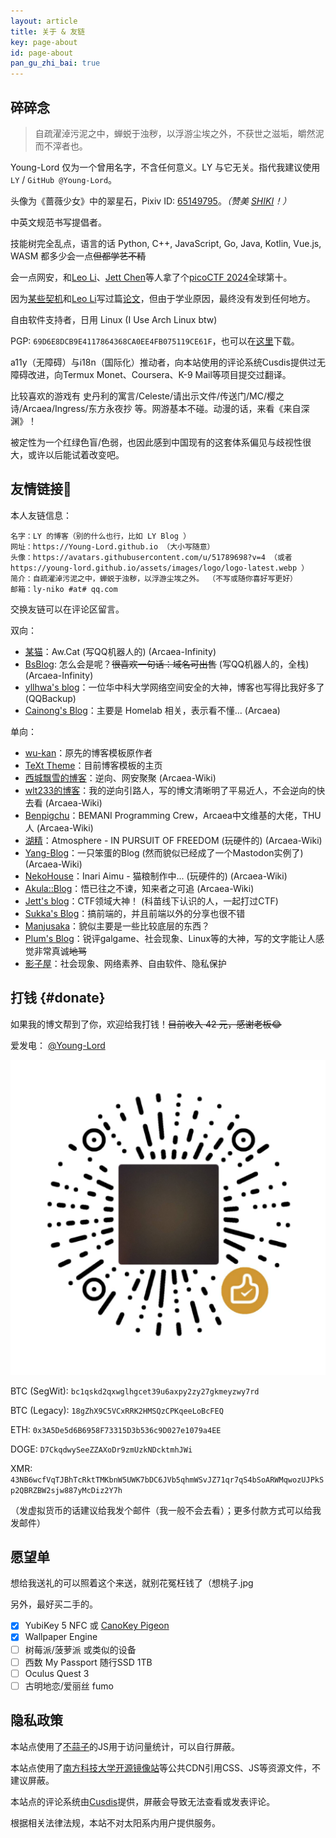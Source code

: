 ```yaml
---
layout: article
title: 关于 & 友链
key: page-about
id: page-about
pan_gu_zhi_bai: true
---
```


## 碎碎念

> 自疏濯淖污泥之中，蝉蜕于浊秽，以浮游尘埃之外，不获世之滋垢，皭然泥而不滓者也。

Young-Lord 仅为一个曾用名字，不含任何意义。LY 与它无关。指代我建议使用 `LY` / `GitHub @Young-Lord`。

头像为《蔷薇少女》中的翠星石，Pixiv ID: [65149795](https://www.pixiv.net/artworks/65149795)。*（赞美 [SHIKI](https://www.bilibili.com/video/BV1Bh411Y7gX)！）*

中英文规范书写提倡者。

技能树完全乱点，语言的话 Python, C++, JavaScript, Go, Java, Kotlin, Vue.js, WASM 都多少会一点<del>但都学艺不精</del>

会一点网安，和[Leo Li](https://github.com/66Leo66)、[Jett Chen](https://github.com/JettChenT)等人拿了个[picoCTF 2024](https://play.picoctf.org/events/73)全球第十。

因为[某些契机](https://young-lord.github.io/posts/axis-2023)和[Leo Li](https://github.com/66Leo66)写过篇[论文](https://github.com/kxmz-1/Chactivity-public)，但由于学业原因，最终没有发到任何地方。

自由软件支持者，日用 Linux (I Use Arch Linux btw)

PGP: `69D6E8DCB9E4117864368CA0EE4FB075119CE61F`，也可以在[这里](/pgp.asc)下载。

a11y（无障碍）与i18n（国际化）推动者，向本站使用的评论系统Cusdis提供过无障碍改进，向Termux Monet、Coursera、K-9 Mail等项目提交过翻译。

比较喜欢的游戏有 史丹利的寓言/Celeste/请出示文件/传送门/MC/樱之诗/Arcaea/Ingress/东方永夜抄 等。网游基本不碰。动漫的话，来看《来自深渊》！

被定性为一个红绿色盲/色弱，也因此感到中国现有的这套体系偏见与歧视性很大，或许以后能试着改变吧。

## 友情链接🔗

本人友链信息：

```plain
名字：LY 的博客（别的什么也行，比如 LY Blog ）
网址：https://Young-Lord.github.io （大小写随意）
头像：https://avatars.githubusercontent.com/u/51789698?v=4 （或者 https://young-lord.github.io/assets/images/logo/logo-latest.webp ）
简介：自疏濯淖污泥之中，蝉蜕于浊秽，以浮游尘埃之外。 （不写或随你喜好写更好）
邮箱：ly-niko #at# qq.com
```

交换友链可以在评论区留言。

双向：

- [某猫](https://qmqaq.top)：Aw.Cat (写QQ机器人的) (Arcaea-Infinity)
- [BsBlog](https://blog.bsdayo.moe/): 怎么会是呢？<del>很喜欢一句话：域名可出售</del> (写QQ机器人的，全栈) (Arcaea-Infinity)
- [yllhwa's blog](https://blog.yllhwa.com/)：一位华中科大学网络空间安全的大神，博客也写得比我好多了 (QQBackup)
- [Cainong's Blog](https://cainongw.github.io/)：主要是 Homelab 相关，表示看不懂… (Arcaea)

单向：

- [wu-kan](https://wu-kan.github.io)：原先的博客模板原作者
- [TeXt Theme](https://tianqi.name)：目前博客模板的主页
- [西城飘雪的博客](https://blog.hoshi.tech/)：逆向、网安聚聚 (Arcaea-Wiki)
- [wlt233的博客](https://tqlwsl.moe/index.php/)：我的逆向引路人，写的博文清晰明了平易近人，不会逆向的快去看 (Arcaea-Wiki)
- [Benpigchu](https://benpigchu.com/)：BEMANI Programming Crew，Arcaea中文维基的大佬，THU人 (Arcaea-Wiki)
- [湖精](https://blog.awa.moe)：Atmosphere - IN PURSUIT OF FREEDOM (玩硬件的) (Arcaea-Wiki)
- [Yang-Blog](https://bakayang.moe/)：一只笨蛋的Blog (然而貌似已经成了一个Mastodon实例了) (Arcaea-Wiki)
- [NekoHouse](https://blog.amu.moe/)：Inari Aimu - 猫粮制作中... (玩硬件的) (Arcaea-Wiki)
- [Akula::Blog](https://blog.akula.moe)：悟已往之不谏，知来者之可追 (Arcaea-Wiki)
- [Jett's blog](https://blog.jettchen.me/)：CTF领域大神！ (科苗线下认识的人，一起打过CTF)
- [Sukka's Blog](https://blog.skk.moe/)：搞前端的，并且前端以外的分享也很不错
- [Manjusaka](https://www.manjusaka.blog/)：貌似主要是一些比较底层的东西？
- [Plum's Blog](https://plumz.me/)：锐评galgame、社会现象、Linux等的大神，写的文字能让人感觉非常真诚<del>地骂</del>
- [影子屋](https://blog.bgme.me/)：社会现象、网络素养、自由软件、隐私保护

## 打钱 {#donate}

如果我的博文帮到了你，欢迎给我打钱！<del>目前收入 42 元，感谢老板😂</del>

爱发电： [@Young-Lord](https://afdian.com/a/Young-Lord)

![微信赞赏码](/assets/images/donate/wechat.png)

BTC (SegWit): `bc1qskd2qxwglhgcet39u6axpy2zy27gkmeyzwy7rd`

BTC (Legacy): `18gZhX9C5VCxRRK2HMSQzCPKqeeLoBcFEQ`

ETH: `0x3A5De5d6B6958F73315D3b536c9D027e1079a4EE`

DOGE: `D7CkqdwySeeZZAXoDr9zmUzkNDcktmhJWi`

XMR: `43NB6wcfVqTJBhTcRktTMKbnW5UWK7bDC6JVb5qhmWSvJZ71qr7qS4bSoARWMqwozUJPkSp2QBRZBW2sjw887yMcDiz2Y7h`

（发虚拟货币的话建议给我发个邮件（我一般不会去看）；更多付款方式可以给我发邮件）

<!--
<script>
function storageAvailable(type) {
    var storage;
    try {
        storage = window[type];
        var x = '__storage_test__';
        storage.setItem(x, x);
        storage.removeItem(x);
        return true;
    }
    catch(e) {
        return e instanceof DOMException && (
            // everything except Firefox
            e.code === 22 ||
            // Firefox
            e.code === 1014 ||
            // test name field too, because code might not be present
            // everything except Firefox
            e.name === 'QuotaExceededError' ||
            // Firefox
            e.name === 'NS_ERROR_DOM_QUOTA_REACHED') &&
            // acknowledge QuotaExceededError only if there's something already stored
            (storage && storage.length !== 0);
    }
}

var ad_key = 'ad_enabled';
function ad_switch() {
	if(!storageAvailable('localStorage')) { alert("localStorage 不可用！"); return; }
	if(localStorage.getItem(ad_key) === null || localStorage.getItem(ad_key) === "0") { localStorage.setItem(ad_key, "1");document.getElementById("ad_switch").innerText = "（广告已开启，感谢支持~）"; }
	else { localStorage.setItem(ad_key, "0");document.getElementById("ad_switch").innerText = "（广告已关闭。）"; }
}
</script>

你也可以选择手动开启本站的 Google AdSense 广告！<a id="ad_switch" href="javascript:void(0)" onclick="ad_switch()">（点我切换广告开启状态）</a>
-->

## 愿望单

想给我送礼的可以照着这个来送，就别花冤枉钱了（想桃子.jpg

另外，最好买二手的。

- [x] YubiKey 5 NFC 或 [CanoKey Pigeon](https://item.taobao.com/item.htm?id=664914723920)
- [x] Wallpaper Engine
- [ ] 树莓派/菠萝派 或类似的设备
- [ ] 西数 My Passport 随行SSD 1TB
- [ ] Oculus Quest 3
- [ ] 古明地恋/爱丽丝 fumo

## 隐私政策

本站点使用了[不蒜子](https://busuanzi.ibruce.info/)的JS用于访问量统计，可以自行屏蔽。

本站点使用了[南方科技大学开源镜像站](https://mirrors.sustech.edu.cn/help/cdnjs.html)等公共CDN引用CSS、JS等资源文件，不建议屏蔽。

本站点的评论系统由[Cusdis](https://cusdis.com)提供，屏蔽会导致无法查看或发表评论。

根据相关法律法规，本站不对太阳系内用户提供服务。
